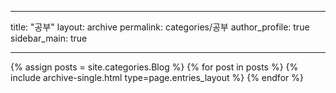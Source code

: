 ---
 
  title: "공부"
  layout: archive
  permalink: categories/공부
  author_profile: true
  sidebar_main: true  
  
  ---
  
  {% assign posts = site.categories.Blog %}
  {% for post in posts %} {% include archive-single.html type=page.entries_layout %} {% endfor %}
